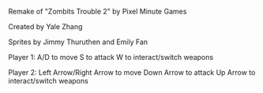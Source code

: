 Remake of "Zombits Trouble 2" by Pixel Minute Games

Created by Yale Zhang

Sprites by Jimmy Thuruthen and Emily Fan

Player 1:
A/D to move
S to attack
W to interact/switch weapons

Player 2:
Left Arrow/Right Arrow to move
Down Arrow to attack
Up Arrow to interact/switch weapons
